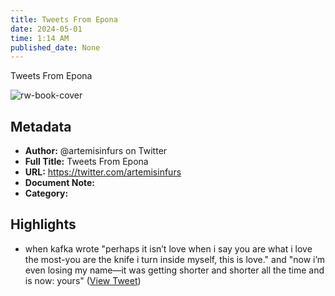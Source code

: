 ```yaml
---
title: Tweets From Epona
date: 2024-05-01
time: 1:14 AM
published_date: None
---
```

Tweets From Epona

![rw-book-cover](https://pbs.twimg.com/profile_images/1506787092675891204/gNTOxOTp.jpg)

## Metadata
- **Author:** @artemisinfurs on Twitter
- **Full Title:** Tweets From Epona
- **URL:** https://twitter.com/artemisinfurs
- **Document Note:** 
- **Category:**

## Highlights
- when kafka wrote "perhaps it isn’t love when i say you are what i love the most-you are the knife i turn inside myself, this is love." and "now i’m even losing my name—it was getting shorter and shorter all the time and is now: yours" ([View Tweet](https://twitter.com/artemisinfurs/status/1668335399163547648))
